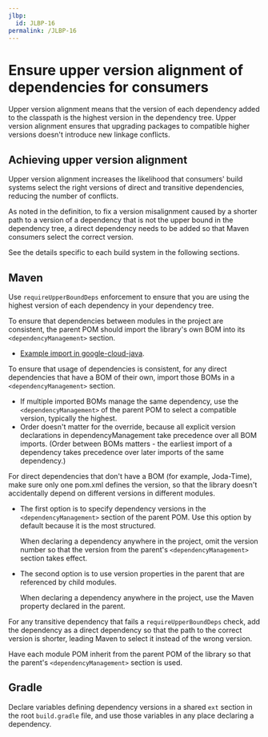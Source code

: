 ```yaml
---
jlbp:
  id: JLBP-16
permalink: /JLBP-16
---
```

# Ensure upper version alignment of dependencies for consumers

Upper version alignment means that the version of each dependency 
added to the classpath is the highest version in the dependency tree.
Upper version alignment ensures that upgrading packages to compatible higher versions doesn't introduce new linkage conflicts.

## Achieving upper version alignment

Upper version alignment increases the likelihood that consumers' build systems
select the right versions of direct and transitive dependencies, reducing the
number of conflicts.

As noted in the definition, to fix a version misalignment caused by a shorter
path to a version of a dependency that is not the upper bound in the
dependency tree, a direct dependency needs to be added so that Maven consumers
select the correct version.

See the details specific to each build system in the following sections.

## Maven

Use `requireUpperBoundDeps` enforcement to ensure that you are using the
highest version of each dependency in your dependency tree.

To ensure that dependencies between modules in the project are consistent,
the parent POM should import the library's own BOM into its
`<dependencyManagement>` section.

  - [Example import in google-cloud-java](https://github.com/GoogleCloudPlatform/google-cloud-java/blob/36409f5b1df89609eaef92d09cebea97931339bd/google-cloud-clients/pom.xml#L174).

To ensure that usage of dependencies is consistent, for any direct
dependencies that have a BOM of their own, import those BOMs in a
`<dependencyManagement>` section.

  - If multiple imported BOMs manage the same dependency, use the
    `<dependencyManagement>` of the parent POM to select a compatible version,
    typically the highest.
  - Order doesn't matter for the override, because all explicit version
    declarations in dependencyManagement take precedence over all BOM
    imports. (Order between BOMs matters - the earliest import of a dependency
    takes precedence over later imports of the same dependency.)

For direct dependencies that don't have a BOM (for example, Joda-Time), make
sure only one pom.xml defines the version, so that the library doesn't
accidentally depend on different versions in different modules.

  - The first option is to specify dependency versions in the
    `<dependencyManagement>` section of the parent POM. Use this option by
    default because it is the most structured.

    When declaring a dependency anywhere in the project, omit the version
    number so that the version from the parent's `<dependencyManagement>`
    section takes effect.

  - The second option is to use version properties in the parent that are
    referenced by child modules.

    When declaring a dependency anywhere in the project, use the Maven
    property declared in the parent.

For any transitive dependency that fails a `requireUpperBoundDeps` check, add
the dependency as a direct dependency so that the path to the correct version
is shorter, leading Maven to select it instead of the wrong version.

Have each module POM inherit from the parent POM of the library so that the
parent's `<dependencyManagement>` section is used.

## Gradle

Declare variables defining dependency versions in a shared `ext` section in
the root `build.gradle` file, and use those variables in any place declaring a
dependency.
